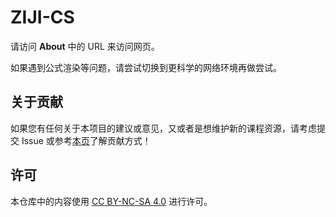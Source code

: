 # ZIJI-CS

请访问 **About** 中的 URL 来访问网页。

如果遇到公式渲染等问题，请尝试切换到更科学的网络环境再做尝试。

## 关于贡献

如果您有任何关于本项目的建议或意见，又或者是想维护新的课程资源，请考虑提交 Issue 或参考[本页](https://ziji-cs.github.io/contribution/)了解贡献方式！

## 许可

本仓库中的内容使用 [CC BY-NC-SA 4.0](https://creativecommons.org/licenses/by-nc-sa/4.0/deed.zh) 进行许可。